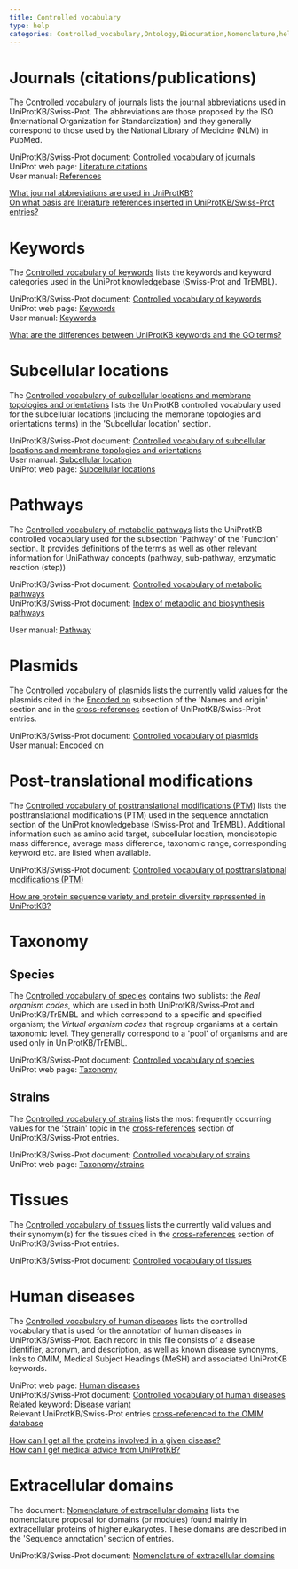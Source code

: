 ```yaml
---
title: Controlled vocabulary
type: help
categories: Controlled_vocabulary,Ontology,Biocuration,Nomenclature,help
---
```


# Journals (citations/publications)

The [Controlled vocabulary of journals](https://ftp.uniprot.org/pub/databases/uniprot/current_release/knowledgebase/complete/docs/jourlist) lists the journal abbreviations used in UniProtKB/Swiss-Prot. The abbreviations are those proposed by the ISO (International Organization for Standardization) and they generally correspond to those used by the National Library of Medicine (NLM) in PubMed.

UniProtKB/Swiss-Prot document: [Controlled vocabulary of journals](https://ftp.uniprot.org/pub/databases/uniprot/current_release/knowledgebase/complete/docs/jourlist.txt)  
UniProt web page: [Literature citations](https://www.uniprot.org/citations/)  
User manual: [References](https://www.uniprot.org/help/publications_section)

[What journal abbreviations are used in UniProtKB?](https://www.uniprot.org/help/journal_abbreviations)  
[On what basis are literature references inserted in UniProtKB/Swiss-Prot entries?](https://www.uniprot.org/help/literature_references)

# Keywords

The [Controlled vocabulary of keywords](https://ftp.uniprot.org/pub/databases/uniprot/current_release/knowledgebase/complete/docs/keywlist.txt) lists the keywords and keyword categories used in the UniProt knowledgebase (Swiss-Prot and TrEMBL).

UniProtKB/Swiss-Prot document: [Controlled vocabulary of keywords](https://ftp.uniprot.org/pub/databases/uniprot/current_release/knowledgebase/complete/docs/keywlist.txt)  
UniProt web page: [Keywords](https://www.uniprot.org/keywords/)  
User manual: [Keywords](https://www.uniprot.org/help/keywords)

[What are the differences between UniProtKB keywords and the GO terms?](https://www.uniprot.org/help/keywords_vs_go)

# Subcellular locations

The [Controlled vocabulary of subcellular locations and membrane topologies and orientations](https://ftp.uniprot.org/pub/databases/uniprot/current_release/knowledgebase/complete/docs/subcell.txt) lists the UniProtKB controlled vocabulary used for the subcellular locations (including the membrane topologies and orientations terms) in the 'Subcellular location' section.

UniProtKB/Swiss-Prot document: [Controlled vocabulary of subcellular locations and membrane topologies and orientations](https://ftp.uniprot.org/pub/databases/uniprot/current_release/knowledgebase/complete/docs/subcell.txt)  
User manual: [Subcellular location](https://www.uniprot.org/help/subcellular_location)  
UniProt web page: [Subcellular locations](https://www.uniprot.org/locations/)

# Pathways

The [Controlled vocabulary of metabolic pathways](https://ftp.uniprot.org/pub/databases/uniprot/current_release/knowledgebase/complete/docs/pathlist.txt) lists the UniProtKB controlled vocabulary used for the subsection 'Pathway' of the 'Function' section. It provides definitions of the terms as well as other relevant information for UniPathway concepts (pathway, sub-pathway, enzymatic reaction (step))

UniProtKB/Swiss-Prot document: [Controlled vocabulary of metabolic pathways](https://ftp.uniprot.org/pub/databases/uniprot/current_release/knowledgebase/complete/docs/pathlist.txt)  
UniProtKB/Swiss-Prot document: [Index of metabolic and biosynthesis pathways](https://ftp.uniprot.org/pub/databases/uniprot/current_release/knowledgebase/complete/docs/pathway.txt)

User manual: [Pathway](https://www.uniprot.org/help/pathway)

# Plasmids

The [Controlled vocabulary of plasmids](https://ftp.uniprot.org/pub/databases/uniprot/current_release/knowledgebase/complete/docs/plasmid.txt) lists the currently valid values for the plasmids cited in the [Encoded on](https://www.uniprot.org/help/encoded_on) subsection of the 'Names and origin' section and in the [cross-references](https://www.uniprot.org/help/cross_references_section) section of UniProtKB/Swiss-Prot entries.

UniProtKB/Swiss-Prot document: [Controlled vocabulary of plasmids](https://ftp.uniprot.org/pub/databases/uniprot/current_release/knowledgebase/complete/docs/plasmid.txt)  
User manual: [Encoded on](https://www.uniprot.org/help/encoded_on)

# Post-translational modifications

The [Controlled vocabulary of posttranslational modifications (PTM)](https://ftp.uniprot.org/pub/databases/uniprot/current_release/knowledgebase/complete/docs/ptmlist.txt) lists the posttranslational modifications (PTM) used in the sequence annotation section of the UniProt knowledgebase (Swiss-Prot and TrEMBL). Additional information such as amino acid target, subcellular location, monoisotopic mass difference, average mass difference, taxonomic range, corresponding keyword etc. are listed when available.

UniProtKB/Swiss-Prot document: [Controlled vocabulary of posttranslational modifications (PTM)](https://ftp.uniprot.org/pub/databases/uniprot/current_release/knowledgebase/complete/docs/ptmlist.txt)

[How are protein sequence variety and protein diversity represented in UniProtKB?](https://www.uniprot.org/help/protein_diversity)

# Taxonomy

## Species

The [Controlled vocabulary of species](https://ftp.uniprot.org/pub/databases/uniprot/current_release/knowledgebase/complete/docs/speclist.txt) contains two sublists: the _Real organism codes_, which are used in both UniProtKB/Swiss-Prot and UniProtKB/TrEMBL and which correspond to a specific and specified organism; the _Virtual organism codes_ that regroup organisms at a certain taxonomic level. They generally correspond to a 'pool' of organisms and are used only in UniProtKB/TrEMBL.

UniProtKB/Swiss-Prot document: [Controlled vocabulary of species](https://ftp.uniprot.org/pub/databases/uniprot/current_release/knowledgebase/complete/docs/speclist.txt)  
UniProt web page: [Taxonomy](https://www.uniprot.org/taxonomy/)

## Strains

The [Controlled vocabulary of strains](https://ftp.uniprot.org/pub/databases/uniprot/current_release/knowledgebase/complete/docs/strains.txt) lists the most frequently occurring values for the 'Strain' topic in the [cross-references](https://www.uniprot.org/help/cross_references_section) section of UniProtKB/Swiss-Prot entries.

UniProtKB/Swiss-Prot document: [Controlled vocabulary of strains](https://ftp.uniprot.org/pub/databases/uniprot/current_release/knowledgebase/complete/docs/strains.txt)  
UniProt web page: [Taxonomy/strains](https://www.uniprot.org/help/taxonomy#strain)

# Tissues

The [Controlled vocabulary of tissues](https://ftp.uniprot.org/pub/databases/uniprot/current_release/knowledgebase/complete/docs/tisslist.txt) lists the currently valid values and their synomym(s) for the tissues cited in the [cross-references](https://www.uniprot.org/help/cross_references_section) section of UniProtKB/Swiss-Prot entries.

UniProtKB/Swiss-Prot document: [Controlled vocabulary of tissues](https://ftp.uniprot.org/pub/databases/uniprot/current_release/knowledgebase/complete/docs/tisslist.txt)

# Human diseases

The [Controlled vocabulary of human diseases](https://ftp.uniprot.org/pub/databases/uniprot/current_release/knowledgebase/complete/docs/humdisease.txt) lists the controlled vocabulary that is used for the annotation of human diseases in UniProtKB/Swiss-Prot. Each record in this file consists of a disease identifier, acronym, and description, as well as known disease synonyms, links to OMIM, Medical Subject Headings (MeSH) and associated UniProtKB keywords.

UniProt web page: [Human diseases](https://www.uniprot.org/diseases/)  
UniProtKB/Swiss-Prot document: [Controlled vocabulary of human diseases](https://ftp.uniprot.org/pub/databases/uniprot/current_release/knowledgebase/complete/docs/humdisease.txt)  
Related keyword: [Disease variant](https://www.uniprot.org/keywords/KW-0225)  
Relevant UniProtKB/Swiss-Prot entries [cross-referenced to the OMIM database](https://www.uniprot.org/uniprotkb?query=database%3Amim)

[How can I get all the proteins involved in a given disease?](https://www.uniprot.org/help/disease_query)  
[How can I get medical advice from UniProtKB?](https://www.uniprot.org/help/medical_advice)

# Extracellular domains

The document: [Nomenclature of extracellular domains](https://ftp.uniprot.org/pub/databases/uniprot/current_release/knowledgebase/complete/docs/extradom.txt) lists the nomenclature proposal for domains (or modules) found mainly in extracellular proteins of higher eukaryotes. These domains are described in the 'Sequence annotation' section of entries.

UniProtKB/Swiss-Prot document: [Nomenclature of extracellular domains](https://ftp.uniprot.org/pub/databases/uniprot/current_release/knowledgebase/complete/docs/extradom.txt)

